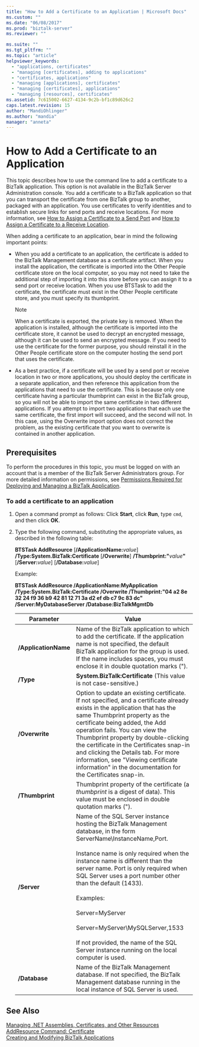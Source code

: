 ```yaml
---
title: "How to Add a Certificate to an Application | Microsoft Docs"
ms.custom: ""
ms.date: "06/08/2017"
ms.prod: "biztalk-server"
ms.reviewer: ""

ms.suite: ""
ms.tgt_pltfrm: ""
ms.topic: "article"
helpviewer_keywords: 
  - "applications, certificates"
  - "managing [certificates], adding to applications"
  - "certificates, applications"
  - "managing [applications], certificates"
  - "managing [certificates], applications"
  - "managing [resources], certificates"
ms.assetid: 7c615002-6627-4134-9c2b-bf1c89d626c2
caps.latest.revision: 15
author: "MandiOhlinger"
ms.author: "mandia"
manager: "anneta"
---
```

# How to Add a Certificate to an Application
This topic describes how to use the command line to add a certificate to a BizTalk application. This option is not available in the BizTalk Server Administration console. You add a certificate to a BizTalk application so that you can transport the certificate from one BizTalk group to another, packaged with an application. You use certificates to verify identities and to establish secure links for send ports and receive locations. For more information, see [How to Assign a Certificate to a Send Port](../core/how-to-assign-a-certificate-to-a-send-port.md) and [How to Assign a Certificate to a Receive Location](../core/how-to-assign-a-certificate-to-a-receive-location.md).  
  
 When adding a certificate to an application, bear in mind the following important points:  
  
-   When you add a certificate to an application, the certificate is added to the BizTalk Management database as a certificate artifact. When you install the application, the certificate is imported into the Other People certificate store on the local computer, so you may not need to take the additional step of importing it into this store before you can assign it to a send port or receive location. When you use BTSTask to add the certificate, the certificate must exist in the Other People certificate store, and you must specify its thumbprint.  
  
    > [!NOTE]
    >  When a certificate is exported, the private key is removed. When the application is installed, although the certificate is imported into the certificate store, it cannot be used to decrypt an encrypted message, although it can be used to send an encrypted message. If you need to use the certificate for the former purpose, you should reinstall it in the Other People certificate store on the computer hosting the send port that uses the certificate.  
  
-   As a best practice, if a certificate will be used by a send port or receive location in two or more applications, you should deploy the certificate in a separate application, and then reference this application from the applications that need to use the certificate. This is because only one certificate having a particular thumbprint can exist in the BizTalk group, so you will not be able to import the same certificate in two different applications. If you attempt to import two applications that each use the same certificate, the first import will succeed, and the second will not. In this case, using the Overwrite import option does not correct the problem, as the existing certificate that you want to overwrite is contained in another application.  
  
## Prerequisites  
 To perform the procedures in this topic, you must be logged on with an account that is a member of the BizTalk Server Administrators group. For more detailed information on permissions, see [Permissions Required for Deploying and Managing a BizTalk Application](../core/permissions-required-for-deploying-and-managing-a-biztalk-application.md).  
  
### To add a certificate to an application  
  
1. Open a command prompt as follows: Click **Start**, click **Run**, type `cmd`, and then click **OK**.  
  
2. Type the following command, substituting the appropriate values, as described in the following table:  
  
    **BTSTask AddResource** [**/ApplicationName:**<em>value</em>] **/Type:System.BizTalk:Certificate** [**/Overwrite**] **/Thumbprint:"**<em>value</em>**"** [**/Server:**<em>value</em>] [**/Database:**<em>value</em>]  
  
    Example:  
  
    **BTSTask AddResource /ApplicationName:MyApplication /Type:System.BizTalk:Certificate /Overwrite /Thumbprint:"04 a2 8e 32 24 f9 36 b9 42 81 12 71 3a d2 ef db c7 9c 83 dc" /Server:MyDatabaseServer /Database:BizTalkMgmtDb**  
  
   |Parameter|Value|  
   |---------------|-----------|  
   |**/ApplicationName**|Name of the BizTalk application to which to add the certificate. If the application name is not specified, the default BizTalk application for the group is used. If the name includes spaces, you must enclose it in double quotation marks (").|  
   |**/Type**|**System.BizTalk:Certificate** (This value is not case-sensitive.)|  
   |**/Overwrite**|Option to update an existing certificate. If not specified, and a certificate already exists in the application that has the same Thumbprint property as the certificate being added, the Add operation fails. You can view the Thumbprint property by double-clicking the certificate in the Certificates snap-in and clicking the Details tab. For more information, see "Viewing certificate information" in the documentation for the Certificates snap-in.|  
   |**/Thumbprint**|Thumbprint property of the certificate (a *thumbprint* is a digest of data). This value must be enclosed in double quotation marks (").|  
   |**/Server**|Name of the SQL Server instance hosting the BizTalk Management database, in the form ServerName\InstanceName,Port.<br /><br /> Instance name is only required when the instance name is different than the server name. Port is only required when SQL Server uses a port number other than the default (1433).<br /><br /> Examples:<br /><br /> Server=MyServer<br /><br /> Server=MyServer\MySQLServer,1533<br /><br /> If not provided, the name of the SQL Server instance running on the local computer is used.|  
   |**/Database**|Name of the BizTalk Management database. If not specified, the BizTalk Management database running in the local instance of SQL Server is used.|  
  
## See Also  
 [Managing .NET Assemblies, Certificates, and Other Resources](../core/managing-net-assemblies-certificates-and-other-resources.md)   
 [AddResource Command: Certificate](../core/addresource-command-certificate.md)   
 [Creating and Modifying BizTalk Applications](../core/creating-and-modifying-biztalk-applications.md)